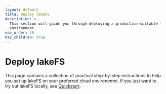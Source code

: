 ```yaml
---
layout: default
title: Deploy lakeFS
description: >-
  This section will guide you through deploying a production-suitable lakeFS
  environment.
nav_order: 10
has_children: true
---
```


# Deploy lakeFS

This page contains a collection of practical step-by-step instructions to help you set up lakeFS on your preferred cloud environemnt. If you just want to try out lakeFS locally, see [Quickstart](../quickstart/index.md).

